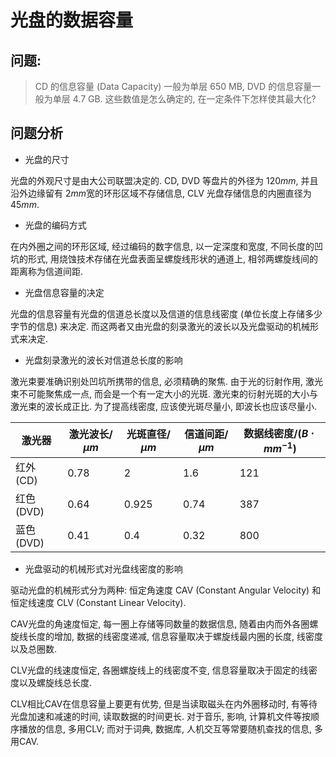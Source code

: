 # 光盘的数据容量

## **问题**:

> CD 的信息容量 (Data Capacity) 一般为单层 650 MB, DVD 的信息容量一般为单层 4.7 GB. 这些数值是怎么确定的, 在一定条件下怎样使其最大化?

## **问题分析**

* 光盘的尺寸

光盘的外观尺寸是由大公司联盟决定的. CD, DVD 等盘片的外径为 $120 mm​$, 并且沿外边缘留有  $2 mm​$ 宽的环形区域不存储信息, CLV 光盘存储信息的内圈直径为 $45mm​$.

* 光盘的编码方式

在内外圈之间的环形区域, 经过编码的数字信息, 以一定深度和宽度, 不同长度的凹坑的形式, 用烧蚀技术存储在光盘表面呈螺旋线形状的通道上, 相邻两螺旋线间的距离称为信道间距.

* 光盘信息容量的决定

光盘的信息容量有光盘的信道总长度以及信道的信息线密度 (单位长度上存储多少字节的信息) 来决定. 而这两者又由光盘的刻录激光的波长以及光盘驱动的机械形式来决定.

* 光盘刻录激光的波长对信道总长度的影响

激光束要准确识别处凹坑所携带的信息, 必须精确的聚焦. 由于光的衍射作用, 激光束不可能聚焦成一点, 而会是一个有一定大小的光斑. 激光束的衍射光斑的大小与激光束的波长成正比. 为了提高线密度, 应该使光斑尽量小, 即波长也应该尽量小.

| 激光器     | 激光波长/$\mu m$ | 光斑直径/$\mu m$ | 信道间距/$\mu m$ | 数据线密度/$(B \cdot mm^{-1})$ |
| ------- | ------------ | ------------ | ------------ | ------------------------- |
| 红外(CD)  | 0.78         | 2            | 1.6          | 121                       |
| 红色(DVD) | 0.64         | 0.925        | 0.74         | 387                       |
| 蓝色(DVD) | 0.41         | 0.4          | 0.32         | 800                       |

* 光盘驱动的机械形式对光盘线密度的影响

驱动光盘的机械形式分为两种: 恒定角速度 CAV (Constant Angular Velocity) 和恒定线速度 CLV (Constant Linear Velocity). 

CAV光盘的角速度恒定, 每一圈上存储等同数量的数据信息, 随着由内而外各圈螺旋线长度的增加, 数据的线密度递减, 信息容量取决于螺旋线最内圈的长度, 线密度以及总圈数.

CLV光盘的线速度恒定, 各圈螺旋线上的线密度不变, 信息容量取决于固定的线密度以及螺旋线总长度.

CLV相比CAV在信息容量上要更有优势, 但是当读取磁头在内外圈移动时, 有等待光盘加速和减速的时间, 读取数据的时间更长. 对于音乐, 影响, 计算机文件等按顺序播放的信息, 多用CLV; 而对于词典, 数据库, 人机交互等常要随机查找的信息, 多用CAV.
